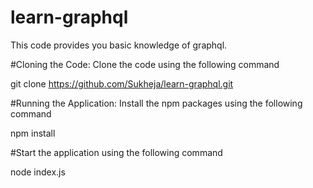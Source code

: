 # learn-graphql
This code provides you basic knowledge of graphql.

#Cloning the Code:
Clone the code using the following command

git clone https://github.com/Sukheja/learn-graphql.git

#Running the Application:
Install the npm packages using the following command

npm install

#Start the application using the following command

node index.js
